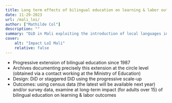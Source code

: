 ```yaml
---
title: Long term effects of bilingual education on learning & labor outcomes: Evidence from Mali
date: 11-29-2023
url: /mali_loi/
author: ["Mathilde Col"]
description: "" 
summary: "DiD in Mali exploiting the introduction of local languages in public primary education during the 1990s"
cover:
    alt: "Impact LoI Mali"
    relative: false
---
```


 - Progressive extension of bilingual education since 1987
 - Archives documenting precisely this extension at the circle level (obtained via a contact working at the Ministry of Education)
 - Design: DiD or staggered DiD using the progressive scale-up
 - Outcomes: using census data (the latest will be available next year) and/or survey data, examine at long-term impact (for adults over 15) of bilingual education on learning & labor outcomes

   
   


